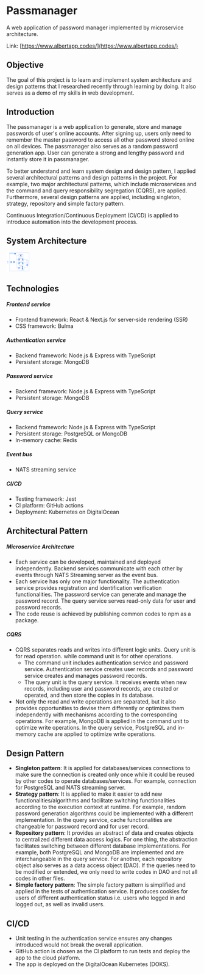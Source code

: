 # Passmanager

A web application of password manager implemented by microservice architecture.

Link: [https://www.albertapp.codes/](https://www.albertapp.codes/)

## Objective

The goal of this project is to learn and implement system architecture and design patterns that I researched recently through learning by doing. It also serves as a demo of my skills in web development.

## Introduction

The passmanager is a web application to generate, store and manage passwords of user's online accounts. After signing up, users only need to remember the master password to access all other password stored online on all devices. The passmanager also serves as a random password generation app. User can generate a strong and lengthy password and instantly store it in passmanager.

To better understand and learn system design and design pattern, I applied several architectural patterns and design patterns in the project. For example, two major architectural patterns, which include microservices and the command and query responsibility segregation (CQRS), are applied. Furthermore, several design patterns are applied, including singleton, strategy, repository and simple factory pattern.

Continuous Integration/Continuous Deployment (CI/CD) is applied to introduce automation into the development process.

## System Architecture

<img src="https://raw.githubusercontent.com/lightcoker/passmanager/main/doc/img/Systems%20Architecture.png" alt="Systems Architecture" style="zoom:6%;" />

## Technologies

##### Frontend service

- Frontend framework: React & Next.js for server-side rendering (SSR)
- CSS framework: Bulma 

##### Authentication service

- Backend framework: Node.js & Express with TypeScript
- Persistent storage: MongoDB

##### Password service

- Backend framework: Node.js & Express with TypeScript
- Persistent storage: MongoDB

##### Query service

- Backend framework: Node.js & Express with TypeScript
- Persistent storage: PostgreSQL or MongoDB
- In-memory cache: Redis

##### Event bus

- NATS streaming service

##### CI/CD

- Testing framework: Jest
- CI platform: GitHub actions
- Deployment: Kubernetes on DigitalOcean

## Architectural Pattern

##### Microservice Architecture

- Each service can be developed, maintained and deployed independently. Backend services communicate with each other by events through NATS Streaming server as the event bus. 
- Each service has only one major functionality. The authentication service provides registration and identification verification functionalities. The password service can generate and manage the password record. The query service serves read-only data for user and password records.
- The code reuse is achieved by publishing common codes to npm as a package.  

##### CQRS

- CQRS separates reads and writes into different logic units. Query unit is for read operation. while command unit is for other operations.
  - The command unit includes authentication service and password service. Authentication service creates user records and password service creates and manages password records.
  - The query unit is the query service. It receives events when new records, including user and password records, are created or operated, and then store the copies in its database.
- Not only the read and write operations are separated, but it also provides opportunities to devise them differently or optimizes them independently with mechanisms according to the corresponding operations. For example, MongoDB is applied in the command unit to optimize write operations. In the query service, PostgreSQL and in-memory cache are applied to optimize write operations.

## Design Pattern

- **Singleton pattern**: It is applied for databases/services connections to make sure the connection is created only once while it could be reused by other codes to operate databases/services. For example, connection for PostgreSQL and NATS streaming server.
- **Strategy pattern**: It is applied to make it easier to add new functionalities/algorithms and facilitate switching functionalities according to the execution context at runtime. For example, random password generation algorithms could be implemented with a different implementation. In the query service, cache functionalities are changeable for password record and for user record. 
- **Repository pattern**: It provides an abstract of data and creates objects to centralized different data access logics. For one thing, the abstraction facilitates switching between different database implementations. For example, both PostgreSQL and MongoDB are implemented and are interchangeable in the query service. For another, each repository object also serves as a data access object (DAO). If the queries need to be modified or extended, we only need to write codes in DAO and not all codes in other files.
- **Simple factory pattern**: The simple factory pattern is simplified and applied in the tests of authentication service. It produces cookies for users of different authentication status i.e. users who logged in and logged out, as well as invalid users. 

## CI/CD

- Unit testing in the authentication service ensures any changes introduced would not break the overall application.
- GitHub action is chosen as the CI platform to run tests and deploy the app to the cloud platform.
- The app is deployed on the DigitalOcean Kubernetes (DOKS). 

